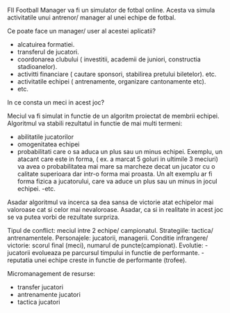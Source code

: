 FII Football Manager va fi un simulator de fotbal online. Acesta va simula activitatile unui antrenor/ manager al unei echipe de fotbal.

Ce poate face un manager/ user al acestei aplicatii?

- alcatuirea formatiei.
- transferul de jucatori.
- coordonarea clubului ( investitii, academii de juniori, constructia stadioanelor).
- activitti financiare ( cautare sponsori, stabilirea pretului biletelor).
etc.
- activitatile echipei ( antrenamente, organizare cantonamente etc).
- etc.

In ce consta un meci in acest joc?

Meciul va fi simulat in functie de un algoritm proiectat de membrii echipei. Algoritmul va stabili rezultatul in functie de mai multi termeni:

- abilitatile jucatorilor
- omogenitatea echipei
- probabilitati care o sa aduca un plus sau un minus echipei. Exemplu, un atacant care este in forma, ( ex. a marcat 5 goluri in ultimile 3 meciuri) va avea o probabilitatea mai mare sa marcheze decat un jucator cu o calitate superioara dar intr-o forma mai proasta. Un alt exemplu ar fi forma fizica a jucatorului, care va aduce un plus sau un minus in jocul echipei.
-etc.

Asadar algoritmul va incerca sa dea sansa de victorie atat echipelor mai valoroase cat si celor mai nevaloroase. Asadar, ca si in realitate in acest joc se va putea vorbi de rezultate surpriza.

Tipul de conflict: meciul intre 2 echipe/ campionatul.
Strategiile: tactica/ antrenamentele.
Personajele: jucatorii, managerii.
Conditie infrangere/ victorie: scorul final (meci), numarul de puncte(campionat).
Evolutie:
     - jucatorii evolueaza pe parcursul timpului in functie de performante.
     - reputatia unei echipe creste in functie de performante (trofee).

Micromanagement de resurse:
- transfer jucatori
- antrenamente jucatori
- tactica jucatori
